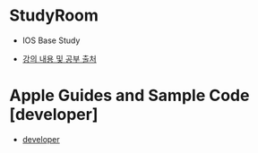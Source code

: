 # StudyRoom

- IOS Base Study

- [강의 내용 및 공부 출처](http://e.ebadaq.com/)

#
# Apple Guides and Sample Code [developer]
- [developer](https://developer.apple.com/library/content/navigation/)

